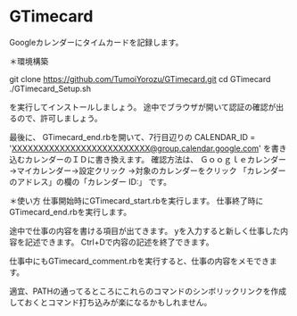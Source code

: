 # GTimecard
Googleカレンダーにタイムカードを記録します。

＊環境構築

git clone https://github.com/TumoiYorozu/GTimecard.git
cd GTimecard
./GTimecard_Setup.sh

を実行してインストールしましょう。
途中でブラウザが開いて認証の確認が出るので、許可しましょう。


最後に、
GTimecard_end.rbを開いて、7行目辺りの
CALENDAR_ID = 'XXXXXXXXXXXXXXXXXXXXXXXXXX@group.calendar.google.com'
を書き込むカレンダーのＩＤに書き換えます。
確認方法は、
Ｇｏｏｇｌｅカレンダー→マイカレンダー→設定クリック
→対象のカレンダーをクリック
「カレンダーのアドレス」の欄の「カレンダー ID:」
です。


＊使い方
仕事開始時にGTimecard_start.rbを実行します。
仕事終了時にGTimecard_end.rbを実行します。

途中で仕事の内容を書ける項目が出てきます。
yを入力すると新しく仕事した内容を記述できます。
Ctrl+Dで内容の記述を終了できます。

仕事中にもGTimecard_comment.rbを実行すると、仕事の内容をメモできます。


適宜、PATHの通ってるところにこれらのコマンドのシンボリックリンクを作成しておくとコマンド打ち込みが楽になるかもしれません。
